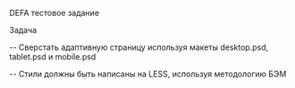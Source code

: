DEFA тестовое задание

Задача

  -- Сверстать адаптивную страницу используя макеты desktop.psd, tablet.psd и mobile.psd

  -- Стили должны быть написаны на LESS, используя методологию БЭМ

